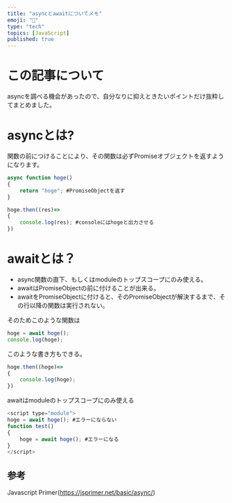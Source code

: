 ```yaml
---
title: "asyncとawaitについてメモ"
emoji: "🌊"
type: "tech"
topics: [JavaScript]
published: true
---
```

# この記事について
asyncを調べる機会があったので、自分なりに抑えときたいポイントだけ抜粋してまとめました。
# asyncとは?
関数の前につけることにより、その関数は必ずPromiseオブジェクトを返すようになります。
```js
async function hoge()
{
	return "hoge"; #PromiseObjectを返す
}

hoge.then((res)=>
{
	console.log(res); #consoleにはhogeと出力させる
})
```
# awaitとは？
- async関数の直下、もしくはmoduleのトップスコープにのみ使える。
- awaitはPromiseObjectの前に付けることが出来る。
- awaitをPromiseObjectに付けると、そのPromiseObjectが解決するまで、その行以降の関数は実行されない。


そのためこのような関数は
```js
hoge = await hoge();
console.log(hoge);
```
このような書き方もできる。
```js
hoge.then((hoge)=>
{
	console.log(hoge);
})
```
awaitはmoduleのトップスコープにのみ使える
```js
<script type="module">
hoge = await hoge(); #エラーにならない
function test()
{
	hoge = await hoge(); #エラーになる
}
</script>
```

## 参考
Javascript Primer(https://jsprimer.net/basic/async/)